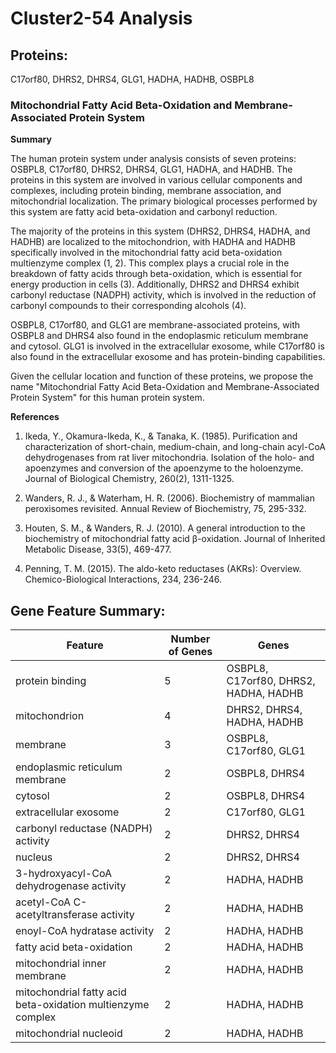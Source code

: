 # Cluster2-54 Analysis

## Proteins: 

C17orf80, DHRS2, DHRS4, GLG1, HADHA, HADHB, OSBPL8

### Mitochondrial Fatty Acid Beta-Oxidation and Membrane-Associated Protein System

**Summary**

The human protein system under analysis consists of seven proteins: OSBPL8, C17orf80, DHRS2, DHRS4, GLG1, HADHA, and HADHB. The proteins in this system are involved in various cellular components and complexes, including protein binding, membrane association, and mitochondrial localization. The primary biological processes performed by this system are fatty acid beta-oxidation and carbonyl reduction.

The majority of the proteins in this system (DHRS2, DHRS4, HADHA, and HADHB) are localized to the mitochondrion, with HADHA and HADHB specifically involved in the mitochondrial fatty acid beta-oxidation multienzyme complex (1, 2). This complex plays a crucial role in the breakdown of fatty acids through beta-oxidation, which is essential for energy production in cells (3). Additionally, DHRS2 and DHRS4 exhibit carbonyl reductase (NADPH) activity, which is involved in the reduction of carbonyl compounds to their corresponding alcohols (4).

OSBPL8, C17orf80, and GLG1 are membrane-associated proteins, with OSBPL8 and DHRS4 also found in the endoplasmic reticulum membrane and cytosol. GLG1 is involved in the extracellular exosome, while C17orf80 is also found in the extracellular exosome and has protein-binding capabilities.

Given the cellular location and function of these proteins, we propose the name "Mitochondrial Fatty Acid Beta-Oxidation and Membrane-Associated Protein System" for this human protein system.

**References**

1. Ikeda, Y., Okamura-Ikeda, K., & Tanaka, K. (1985). Purification and characterization of short-chain, medium-chain, and long-chain acyl-CoA dehydrogenases from rat liver mitochondria. Isolation of the holo- and apoenzymes and conversion of the apoenzyme to the holoenzyme. Journal of Biological Chemistry, 260(2), 1311-1325.

2. Wanders, R. J., & Waterham, H. R. (2006). Biochemistry of mammalian peroxisomes revisited. Annual Review of Biochemistry, 75, 295-332.

3. Houten, S. M., & Wanders, R. J. (2010). A general introduction to the biochemistry of mitochondrial fatty acid β-oxidation. Journal of Inherited Metabolic Disease, 33(5), 469-477.

4. Penning, T. M. (2015). The aldo-keto reductases (AKRs): Overview. Chemico-Biological Interactions, 234, 236-246.

## Gene Feature Summary: 

| Feature | Number of Genes | Genes |
| --- | --- | --- |
| protein binding | 5 | OSBPL8, C17orf80, DHRS2, HADHA, HADHB |
| mitochondrion | 4 | DHRS2, DHRS4, HADHA, HADHB |
| membrane | 3 | OSBPL8, C17orf80, GLG1 |
| endoplasmic reticulum membrane | 2 | OSBPL8, DHRS4 |
| cytosol | 2 | OSBPL8, DHRS4 |
| extracellular exosome | 2 | C17orf80, GLG1 |
| carbonyl reductase (NADPH) activity | 2 | DHRS2, DHRS4 |
| nucleus | 2 | DHRS2, DHRS4 |
| 3-hydroxyacyl-CoA dehydrogenase activity | 2 | HADHA, HADHB |
| acetyl-CoA C-acetyltransferase activity | 2 | HADHA, HADHB |
| enoyl-CoA hydratase activity | 2 | HADHA, HADHB |
| fatty acid beta-oxidation | 2 | HADHA, HADHB |
| mitochondrial inner membrane | 2 | HADHA, HADHB |
| mitochondrial fatty acid beta-oxidation multienzyme complex | 2 | HADHA, HADHB |
| mitochondrial nucleoid | 2 | HADHA, HADHB |

